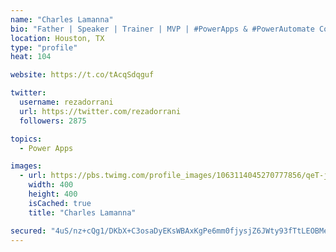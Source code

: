 ```yaml
---
name: "Charles Lamanna"
bio: "Father | Speaker | Trainer | MVP | #PowerApps & #PowerAutomate Community Super User | YouTuber Right-pointing triangle http://youtube.com/c/rezadorrani | Learn - Share - Clockwise rightwards and leftwards open circle arrows"
location: Houston, TX
type: "profile"
heat: 104

website: https://t.co/tAcqSdqguf

twitter:
  username: rezadorrani
  url: https://twitter.com/rezadorrani
  followers: 2875

topics:
  - Power Apps

images:
  - url: https://pbs.twimg.com/profile_images/1063114045270777856/qeT-jpWr_400x400.jpg
    width: 400
    height: 400
    isCached: true
    title: "Charles Lamanna"

secured: "4uS/nz+cQg1/DKbX+C3osaDyEKsWBAxKgPe6mm0fjysjZ6JWty93fTtLEOBMelXQLK4il5PN4Ob3xD3gWk/2NyhLdlxkKp9jxkz9mb4ZKO6+Is0kQvkwgYDQGZdqpwcsiSMqX7nSw+TIuoKNIoXjcSC/u6JBuJZKwoDzh0kpjUL/8+2ElEPyFl6tBPy9NpJiwBsAMegmuPmBQALgtrQ25z/cQL9GVPQ9n+3XqKVhldoPWxdzXv+dLqvlQdL2LXBXNIHgcgS4nFuioV4OoYjfHNZxlmcdz0TdNa23XnAmj3RFAa0n7uXj7aJ9eHkf4qahDWtS8NsvCp5RJlID0AIftTO2NYF3wL++SSOnXzcOyBNVe6lMh8KQDseAFvzPVEsOEUfvA/JMuPxXMTR3h2ROff3TSZ4Q0y4HjsdQqzYAWZ0=;x2mVa+uDWbpcy75bEtCfRw=="
---
```


